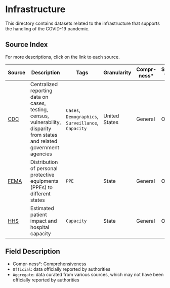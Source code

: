 # Infrastructure

This directory contains datasets related to the infrastructure that supports the handling of the COVID-19 pandemic.

## Source Index

For more descriptions, click on the link to each source.

| Source | Description | Tags | Granularity | Compr-ness* | Source Type | First Updated | Last Updated |
|-|-|-|-|-|-|-|-|
| [CDC](cdc/) | Centralized reporting data on cases, testing, census, vulnerability, disparity from states and related government agencies | `Cases`, `Demographics`, `Surveillance`, `Capacity` | United States | General | Official | 02/01/2020 | - |
| [FEMA](fema/) | Distribution of personal protective equipments (PPEs) to different states | `PPE` | State | General | Official | 07/19/2020 | 07/19/2020 |
| [HHS](hhs/) | Estimated patient impact and hospital capacity | `Capacity` | State | General | Official | 03/23/2020 | 08/12/2020 |

## Field Description
- Compr-ness*: Comprehensiveness
- `Official`: data officially reported by authorities
- `Aggregate`: data curated from various sources, which may not have been officially reported by authorities
